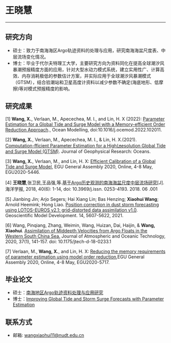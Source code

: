 # 王晓慧
---

## 研究方向

* 硕士：致力于南海海区Argo轨迹资料的处理与应用，研究南海海盆尺度表、中层流场变化情况。
* 博士：毕业于代尔夫特理工大学，主要研究方向为资料同化在提高全球潮汐风暴潮预报精度方面的应用，针对大型水动力模式系统，建立实用性广、计算高效、内存消耗极低的参数估计方案，并实际应用于全球潮汐风暴潮模式（GTSM），结合验潮站和卫星高度计资料以减少参数不确定(海底地形、低摩擦)等对模式预报精度的影响。

## 研究成果

[1] **Wang, X.**, Verlaan, M., Apecechea, M. I., and Lin, H. X (2022): [Parameter Estimation for a Global Tide and Surge Model with a Memory-efficient Order Reduction Approach](https://www.sciencedirect.com/science/article/pii/S1463500322000518)., Ocean Modelling, doi:10.1016/j.ocemod.2022.102011.

[2] **Wang, X.**, Verlaan, M., Apecechea, M. I., & Lin, H. X.(2021). [Computation-fficient Parameter Estimation for a High㏑esolution Global Tide and Surge Model (GTSM)](https://agupubs.onlinelibrary.wiley.com/doi/10.1029/2020JC016917). Journal of Geophysical Research: Oceans.

[3] **Wang, X.**, Verlaan, M., and Lin, H. X: [Efficient Calibration of a Global Tide and Surge Model](https://meetingorganizer.copernicus.org/EGU2020/EGU2020-5446.html), EGU General Assembly 2020, Online, 4-8 May, EGU2020-5446.

[4] **王晓慧**,张卫民,王品强,等.[基于Argo历史观测的南海海盆尺度中层流场研究](http://www.hyxb.org.cn/aos/ch/reader/create_pdf.aspx?file_no=20180601&flag=1&journal_id=aos&year_id=2018)[J]. 海洋学报, 2018, 40(6): 1-14, doi: 10.3969/j.issn. 0253-4193. 2018. 06 .001

[5] Jianbing Jin; Arjo Segers; Hai Xiang Lin; Bas Henzing; **Xiaohui Wang**; Arnold Heemink; Hong Liao. [Position correction in dust storm forecasting using LOTOS-EUROS v2.1: grid-distorted data assimilation v1.0](https://gmd.copernicus.org/articles/14/5607/2021/). Geoscientific Model Development. 14, 5607-5622, 2021.

[6] Wang, Pinqiang, Zhang, Weimin, Wang, Huizan, Dai, Haijin, & **Wang, Xiaohui**. [Assimilation of Middepth Velocities from Argo Floats in the Western South China Sea.](../assets/papers/Wang-2020-Assimilation-of-Middepth-Velocities.pdf)  Journal of Atmospheric and Oceanic Technology, 2020, 37(1), 141-157. doi: 10.1175/jtech-d-18-0233.1

[7] Verlaan, M., **Wang, X.**, and Lin, H. X: [Reducing the memory requirements of parameter estimation using model order reduction](https://meetingorganizer.copernicus.org/EGU2020/EGU2020-5717.html),EGU General Assembly 2020, Online, 4-8 May, EGU2020-5717.


## 毕业论文
* 硕士：[南海地区Argo轨迹资料处理与应用研究](../assets/dissertations/南海地区Argo轨迹资料处理与应用研究-王晓慧.pdf)
* 博士：[Improving Global Tide and Storm Surge Forecasts with Parameter Estimation](https://repository.tudelft.nl/islandora/object/uuid:5f26edc8-f50c-4302-8142-4cf78ff73902?collection=research)

## 联系方式
* 邮箱: wangxiaohui11@nudt.edu.cn
